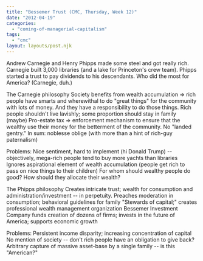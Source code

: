 ```yaml
---
title: "Bessemer Trust (CMC, Thursday, Week 12)"
date: "2012-04-19"
categories: 
  - "coming-of-managerial-capitalism"
tags: 
  - "cmc"
layout: layouts/post.njk
---
```


Andrew Carnegie and Henry Phipps made some steel and got really rich. Carnegie built 3,000 libraries (and a lake for Princeton's crew team). Phipps started a trust to pay dividends to his descendants. Who did the most for America? (Carnegie, duh.)

The Carnegie philosophy Society benefits from wealth accumulation => rich people have smarts and wherewithal to do "great things" for the community with lots of money. And they have a responsibility to do those things. Rich people shouldn't live lavishly; some proportion should stay in family (maybe) Pro-estate tax => enforcement mechanism to ensure that the wealthy use their money for the betterment of the community. No "landed gentry." In sum: noblesse oblige (with more than a hint of rich-guy paternalism)

Problems: Nice sentiment, hard to implement (hi Donald Trump) -- objectively, mega-rich people tend to buy more yachts than libraries Ignores aspirational element of wealth accumulation (people get rich to pass on nice things to their children) For whom should wealthy people do good? How should they allocate their wealth?

The Phipps philosophy Creates intricate trust; wealth for consumption and administration/investment -- in perpetuity. Preaches moderation in consumption; behavioral guidelines for family "Stewards of capital;" creates professional wealth management organization Bessemer Investment Company funds creation of dozens of firms; invests in the future of America; supports economic growth

Problems: Persistent income disparity; increasing concentration of capital No mention of society -- don't rich people have an obligation to give back? Arbitrary capture of massive asset-base by a single family -- is this "American?"
